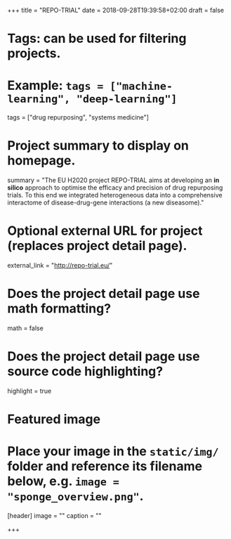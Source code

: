 +++
title = "REPO-TRIAL"
date = 2018-09-28T19:39:58+02:00
draft = false

# Tags: can be used for filtering projects.
# Example: `tags = ["machine-learning", "deep-learning"]`
tags = ["drug repurposing", "systems medicine"]

# Project summary to display on homepage.
summary = "The EU H2020 project REPO-TRIAL aims at developing an **in silico** approach to optimise the efficacy and precision of drug repurposing trials. To this end we integrated heterogeneous data into a comprehensive interactome of disease-drug-gene interactions (a new diseasome)."


# Optional external URL for project (replaces project detail page).
external_link = "http://repo-trial.eu/"

# Does the project detail page use math formatting?
math = false

# Does the project detail page use source code highlighting?
highlight = true

# Featured image
# Place your image in the `static/img/` folder and reference its filename below, e.g. `image = "sponge_overview.png"`.
[header]
image = ""
caption = ""

+++
